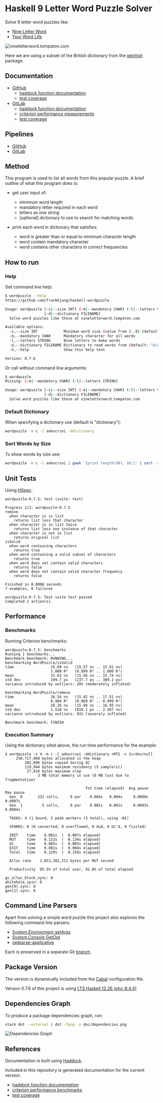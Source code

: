 # Haskell 9 Letter Word Puzzle Solver

Solve 9 letter word puzzles like:

* [Nine Letter Word](http://nineletterword.tompaton.com/adevcrsoi/)
* [Your Word Life](http://www.yourwiselife.com.au/games/9-letter-word/)

![nineletterword.tompaton.com](doc/nineletterword.png)

Here we are using a subset of the British dictionary from the
[wbritish](https://packages.debian.org/sid/text/wbritish) package.


## Documentation

* [GitHub](https://frankhjung.github.io/haskell-wordpuzzle/)
  * [haddock function documentation](https://frankhjung.github.io/haskell-wordpuzzle/index.html)
  * [test coverage](https://frankhjung.github.io/haskell-wordpuzzle/hpc/index.html)
* [GitLab](https://frankhjung1.gitlab.io/haskell-wordpuzzle/)
  * [haddock function documentation](https://frankhjung1.gitlab.io/haskell-wordpuzzle/index.html)
  * [criterion performance measurements](https://frankhjung1.gitlab.io/haskell-wordpuzzle/benchmark.html)
  * [test coverage](https://frankhjung1.gitlab.io/haskell-wordpuzzle/hpc/index.html)


## Pipelines

* [GitHub](https://github.com/frankhjung/haskell-wordpuzzle/actions)
* [GitLab](https://gitlab.com/frankhjung1/haskell-wordpuzzle/pipelines)


## Method

This program is used to list all words from this popular puzzle.
A brief outline of what this program does is:

* get user input of:
  * minimum word length
  * mandatory letter required in each word
  * letters as one string
  * [optional] dictionary to use to search for matching words

* print each word in dictionary that satisfies:
  * word is greater than or equal to minimum character length
  * word contain mandatory character
  * word contains other characters in correct frequencies


## How to run

### Help

Get command line help:

```bash
$ wordpuzzle --help
https://github.com/frankhjung/haskell-wordpuzzle

Usage: wordpuzzle [-s|--size INT] (-m|--mandatory CHAR) (-l|--letters STRING)
                  [-d|--dictionary FILENAME]
  Solve word puzzles like those at nineletterword.tompaton.com

Available options:
  -s,--size INT            Minimum word size (value from 1..9) (default: 4)
  -m,--mandatory CHAR      Mandatory character for all words
  -l,--letters STRING      Nine letters to make words
  -d,--dictionary FILENAME Dictionary to read words from (default: "dictionary")
  -h,--help                Show this help text

Version: 0.7.6
```

Or call without command line arguments:

```bash
$ wordpuzzle
Missing: (-m|--mandatory CHAR) (-l|--letters STRING)

Usage: wordpuzzle [-s|--size INT] (-m|--mandatory CHAR) (-l|--letters STRING)
                  [-d|--dictionary FILENAME]
  Solve word puzzles like those at nineletterword.tompaton.com
```

### Default Dictionary

When specifying a dictionary use (default is "dictionary"):

```bash
wordpuzzle -m c -l adevcrsoi -ddictionary
```

### Sort Words by Size

To show words by size use:

```bash
wordpuzzle -m c -l adevcrsoi | gawk '{print length($0), $0;}' | sort -r
```


## Unit Tests

Using [HSpec](https://hspec.github.io/):

```text
wordpuzzle-0.7.5: test (suite: test)

Progress 1/2: wordpuzzle-0.7.5
remove
  when character is in list
    returns list less that character
  when character is in list twice
    returns list less one instance of that character
  when character is not in list
    returns original list
isValid
  when word containing characters
    returns true
  when word containing a valid subset of characters
    returns true
  when word does not contain valid characters
    returns false
  when word does not contain valid character frequency
    returns false

Finished in 0.0008 seconds
7 examples, 0 failures

wordpuzzle-0.7.5: Test suite test passed
Completed 2 action(s).
```


## Performance

### Benchmarks

Running Criterion benchmarks:

```text
wordpuzzle-0.7.5: benchmarks
Running 1 benchmarks...
Benchmark benchmark: RUNNING...
benchmarking WordPuzzle/isValid
time                 15.69 ns   (15.57 ns .. 15.81 ns)
                     1.000 R²   (0.999 R² .. 1.000 R²)
mean                 15.63 ns   (15.56 ns .. 15.74 ns)
std dev              299.7 ps   (237.7 ps .. 389.1 ps)
variance introduced by outliers: 28% (moderately inflated)

benchmarking WordPuzzle/remove
time                 16.54 ns   (15.82 ns .. 17.51 ns)
                     0.984 R²   (0.969 R² .. 0.999 R²)
mean                 16.26 ns   (15.94 ns .. 16.95 ns)
std dev              1.518 ns   (819.1 ps .. 2.507 ns)
variance introduced by outliers: 91% (severely inflated)

Benchmark benchmark: FINISH
```

### Execution Summary

Using the dictionary sited above, the run time performance for the example:

```text
$ wordpuzzle -s 4 -m c -l adevcrsoi -ddictionary +RTS -s 1>/dev/null
     250,717,968 bytes allocated in the heap
         202,096 bytes copied during GC
         119,944 bytes maximum residency (5 sample(s))
          27,816 bytes maximum slop
               3 MB total memory in use (0 MB lost due to fragmentation)

                                     Tot time (elapsed)  Avg pause  Max pause
  Gen  0       231 colls,     0 par    0.004s   0.004s     0.0000s    0.0007s
  Gen  1         5 colls,     0 par    0.001s   0.001s     0.0003s    0.0004s

  TASKS: 4 (1 bound, 3 peak workers (3 total), using -N1)

  SPARKS: 0 (0 converted, 0 overflowed, 0 dud, 0 GC'd, 0 fizzled)

  INIT    time    0.001s  (  0.007s elapsed)
  MUT     time    0.122s  (  0.134s elapsed)
  GC      time    0.005s  (  0.005s elapsed)
  EXIT    time    0.001s  (  0.004s elapsed)
  Total   time    0.129s  (  0.150s elapsed)

  Alloc rate    2,053,382,211 bytes per MUT second

  Productivity  95.5% of total user, 91.8% of total elapsed

gc_alloc_block_sync: 0
whitehole_spin: 0
gen[0].sync: 0
gen[1].sync: 0
```


## Command Line Parsers

Apart from solving a simple word puzzle this project also explores the following
command line parsers:

* [System.Environment getArgs](https://hackage.haskell.org/package/base/docs/System-Environment.html)
* [System.Console GetOpt](https://hackage.haskell.org/package/base/docs/System-Console-GetOpt.html)
* [optparse-applicative](https://hackage.haskell.org/package/optparse-applicative)

Each is preserved in a separate Git [branch](https://github.com/frankhjung/haskell-wordpuzzle/branches).


## Package Version

The version is dynamically included from the
[Cabal](https://www.haskell.org/cabal/users-guide/developing-packages.html#accessing-data-files-from-package-code)
configuration file.

Version 0.7.6 of this project is using [LTS Haskell 12.26 (ghc-8.4.4)](https://www.stackage.org/lts-12.26)


## Dependencies Graph

To produce a package dependencies graph, run:

```bash
stack dot --external | dot -Tpng -o doc/dependencies.png
```

![Dependencies Graph](doc/dependencies.png)


## References

Documentation is built using [Haddock](https://www.haskell.org/haddock/).

Included in this repository is generated documentation for the current version.

* [haddock function documentation](./doc/html/wordpuzzle/index.html)
* [criterion performance benchmarks](./doc/benchmark.html)
* [test coverage](./doc/hpc/wordpuzzle/test/hpc_index.html)